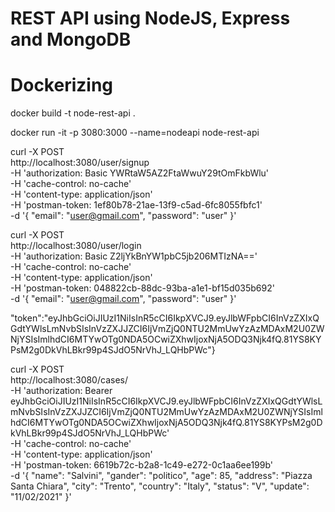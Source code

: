 # REST API using NodeJS, Express and MongoDB

# Dockerizing

docker build -t node-rest-api .

docker run -it -p 3080:3000 --name=nodeapi node-rest-api


curl -X POST \
  http://localhost:3080/user/signup \
  -H 'authorization: Basic YWRtaW5AZ2FtaWwuY29tOmFkbWlu' \
  -H 'cache-control: no-cache' \
  -H 'content-type: application/json' \
  -H 'postman-token: 1ef80b78-21ae-13f9-c5ad-6fc8055fbfc1' \
  -d '{
	"email": "user@gmail.com",
	"password": "user"
}'




curl -X POST \
  http://localhost:3080/user/login \
  -H 'authorization: Basic Z2ljYkBnYW1pbC5jb206MTIzNA==' \
  -H 'cache-control: no-cache' \
  -H 'content-type: application/json' \
  -H 'postman-token: 048822cb-88dc-93ba-a1e1-bf15d035b692' \
  -d '{
	"email": "user@gmail.com",
	"password": "user"
}'


"token":"eyJhbGciOiJIUzI1NiIsInR5cCI6IkpXVCJ9.eyJlbWFpbCI6InVzZXIxQGdtYWlsLmNvbSIsInVzZXJJZCI6IjVmZjQ0NTU2MmUwYzAzMDAxM2U0ZWNjYSIsImlhdCI6MTYwOTg0NDA5OCwiZXhwIjoxNjA5ODQ3Njk4fQ.81YS8KYPsM2g0DkVhLBkr99p4SJdO5NrVhJ_LQHbPWc"}



curl -X POST \
  http://localhost:3080/cases/ \
  -H 'authorization: Bearer eyJhbGciOiJIUzI1NiIsInR5cCI6IkpXVCJ9.eyJlbWFpbCI6InVzZXIxQGdtYWlsLmNvbSIsInVzZXJJZCI6IjVmZjQ0NTU2MmUwYzAzMDAxM2U0ZWNjYSIsImlhdCI6MTYwOTg0NDA5OCwiZXhwIjoxNjA5ODQ3Njk4fQ.81YS8KYPsM2g0DkVhLBkr99p4SJdO5NrVhJ_LQHbPWc' \
  -H 'cache-control: no-cache' \
  -H 'content-type: application/json' \
  -H 'postman-token: 6619b72c-b2a8-1c49-e272-0c1aa6ee199b' \
  -d '{
 "name": "Salvini",
 "gander": "politico",
 "age": 85,
 "address": "Piazza Santa Chiara",
 "city": "Trento",
 "country": "Italy",
 "status": "V",
 "update": "11/02/2021"
}'

